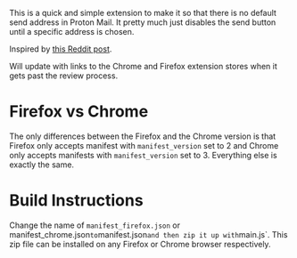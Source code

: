 This is a quick and simple extension to make it so that there is no default send address in Proton Mail.
It pretty much just disables the send button until a specific address is chosen.

Inspired by [this Reddit post](https://old.reddit.com/r/ProtonMail/comments/vnhdyh/possibility_to_not_set_any_default_address/).

Will update with links to the Chrome and Firefox extension stores when it gets past the review process. 

# Firefox vs Chrome
The only differences between the Firefox and the Chrome version is that Firefox only accepts manifest with `manifest_version` set to 2 and Chrome only accepts manifests with `manifest_version` set to 3. Everything else is exactly the same. 

# Build Instructions
Change the name of `manifest_firefox.json` or manifest_chrome.json` to `manifest.json` and then zip it up with `main.js`. This zip file can be installed on any Firefox or Chrome browser respectively. 
